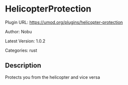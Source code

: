 # HelicopterProtection

Plugin URL: https://umod.org/plugins/helicopter-protection

Author: Nobu

Latest Version: 1.0.2

Categories: rust

## Description

Protects you from the helicopter and vice versa
